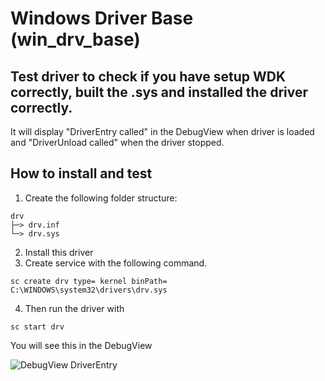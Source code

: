 # Windows Driver Base (win_drv_base)
## Test driver to check if you have setup WDK correctly, built the .sys and installed the driver correctly.
It will display "DriverEntry called" in the DebugView when driver is loaded and "DriverUnload called" when the driver stopped.

## How to install and test
1. Create the following folder structure:
```
drv
├─> drv.inf
└─> drv.sys
```
2. Install this driver
3. Create service with the following command.
```
sc create drv type= kernel binPath= C:\WINDOWS\system32\drivers\drv.sys
```
4. Then run the driver with
```
sc start drv
```
You will see this in the DebugView

![DebugView DriverEntry](https://i.postimg.cc/wx2jx0Xk/dbgview.png)

